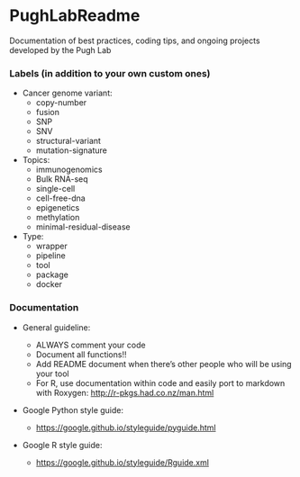 # PughLabReadme
Documentation of best practices, coding tips, and ongoing projects developed by the Pugh Lab

### Labels (in addition to your own custom ones)
- Cancer genome variant: 
  - copy-number
  - fusion
  - SNP
  - SNV
  - structural-variant
  - mutation-signature
- Topics:
  - immunogenomics
  - Bulk RNA-seq
  - single-cell
  - cell-free-dna
  - epigenetics 
  - methylation 
  - minimal-residual-disease
- Type:
  - wrapper
  - pipeline
  - tool
  - package
  - docker

### Documentation
- General guideline:
  - ALWAYS comment your code 
  - Document all functions!!
  - Add README document when there’s other people who will be using your tool
  - For R, use documentation within code and easily port to markdown with Roxygen: http://r-pkgs.had.co.nz/man.html
  
- Google Python style guide:
  - https://google.github.io/styleguide/pyguide.html

- Google R style guide:
  - https://google.github.io/styleguide/Rguide.xml

